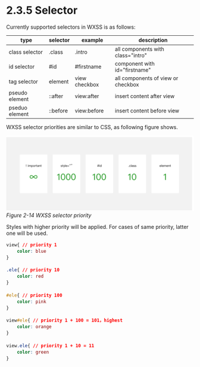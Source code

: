 # 2.3.5 Selector

Currently supported selectors in WXSS is as follows:

type | selector | example | description
------|--------|---------|-------
class selector | .class | .intro |all components with class="intro"
id selector |#id|#firstname|component with id="firstname"
tag selector|element|view checkbox|all components of view or checkbox
pseudo element |::after|view:after|insert content after view
pseduo element |::before|view:before|insert content before view

WXSS selector priorities are similar to CSS, as following figure shows.

![Figure 2-14 WXSS selector priority](/static/2-13.png)
*Figure 2-14 WXSS selector priority*

Styles with higher priority will be applied. For cases of same priority, latter one will be used.

```css
view{ // priority 1
    color: blue
}

.ele{ // priority 10
    color: red
}

#ele{ // priority 100
    color: pink
}

view#ele{ // priority 1 + 100 = 101，highest
    color: orange
}

view.ele{ // priority 1 + 10 = 11
    color: green
}
```